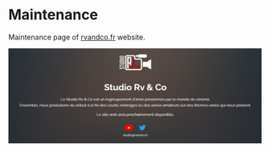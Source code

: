 # Maintenance
Maintenance page of [rvandco.fr](https://rvandco.fr) website.

![Preview](assets/img/preview.jpg)